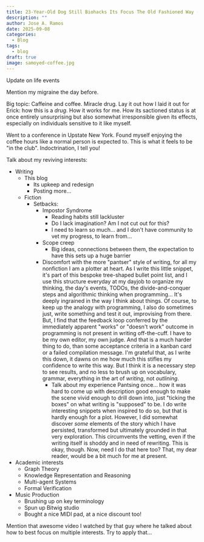 ```yaml
---
title: 23-Year-Old Dog Still Biohacks Its Focus The Old Fashioned Way (WIP)
description: ""
author: Jose A. Ramos
date: 2025-09-08
categories:
  - Blog
tags:
  - blog
draft: true
image: samoyed-coffee.jpg
---
```

Update on life events

Mention my migraine the day before.

Big topic: Caffeine and coffee. Miracle drug. Lay it out how I laid it out for Erick: how this is a _drug_. How it works for me. How its sactioned status is at once entirely unsurprising but also somewhat irresponsible given its effects, especially on individuals sensitive to it like myself.

Went to a conference in Upstate New York. Found myself enjoying the coffee hours like a normal person is expected to. This is what it feels to be "in the club". Indoctrination, I tell you!

Talk about my reviving interests:
- Writing
	- This blog
		- Its upkeep and redesign
		- Posting more...
	- Fiction
		- Setbacks:
			- Impostor Syndrome
				- Reading habits still lackluster
				- Do I lack imagination? Am I not cut out for this?
				- I need to learn so much... and I don't have community to vet my progress, to learn from...
			- Scope creep
				- Big ideas, connections between them, the expectation to have this sets up a huge barrier
			- Discomfort with the more "pantser" style of writing, for all my nonfiction I am a plotter at heart. As I write this little snippet, it's part of this bespoke tree-shaped bullet point list, and I use this structure everyday at my dayjob to organize my thinking, the day's events, TODOs, the divide-and-conquer steps and algorithmic thinking when programming... It's deeply ingrained in the way I think about things. Of course, to keep up the analogy with programming, I also do sometimes just, write something and test it out, improvising from there. But, I find that the feedback loop conferred by the immediately apparent "works" or "doesn't work" outcome in programming is not present in writing off-the-cuff. I have to be my own editor, my own judge. And that is a much harder thing to do, than some acceptance criteria in a kanban card or a failed compilation message. I'm grateful that, as I write this down, it dawns on me how much this stifles my confidence to write this way. But I think it is a necessary step to see results, and no less to brush up on vocabulary, grammar, everything in the art of _writing_, not _outlining_. 
				- Talk about my experience Pantsing once... how it was hard to come up with description good enough to make the scene vivid enough to drill down into, just "ticking the boxes" on what writing is "supposed" to be. I do write interesting snippets when inspired to do so, but that is hardly enough for a plot. However, I did somewhat discover _some_ elements of the story which I have persisted, transformed but ultimately grounded in that very exploration. This circumvents the vetting, even if the writing itself is shoddy and in need of rewriting. This is okay, though. Now, need I do that here too? That, my dear reader, would be a bit much for me at present. 
- Academic interests
	- Graph Theory
	- Knowledge Representation and Reasoning
	- Multi-agent Systems
	- Formal Verification
- Music Production
	- Brushing up on key terminology
	- Spun up Bitwig studio
	- Bought a nice MIDI pad, at a nice discount too!

Mention that awesome video I watched by that guy where he talked about how to best focus on multiple interests. Try to apply that...
